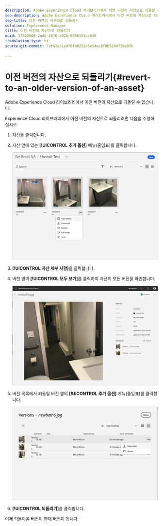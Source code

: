```yaml
---
description: Adobe Experience Cloud 라이브러리에서 이전 버전의 자산으로 되돌릴 수 있습니다.
seo-description: Adobe Experience Cloud 라이브러리에서 이전 버전의 자산으로 되돌릴 수 있습니다.
seo-title: 이전 버전의 자산으로 되돌리기
solution: Experience Manager
title: 이전 버전의 자산으로 되돌리기
uuid: 57922668-2ad8-4670-a02b-0086151ac539
translation-type: ht
source-git-commit: 78f62e51e07df88252e6e54ec8f0b620d739e07b

---
```



# 이전 버전의 자산으로 되돌리기{#revert-to-an-older-version-of-an-asset}

Adobe Experience Cloud 라이브러리에서 이전 버전의 자산으로 되돌릴 수 있습니다.

Experience Cloud 라이브러리에서 이전 버전의 자산으로 되돌리려면 다음을 수행하십시오.

1. 자산을 클릭합니다.
1. 자산 옆에 있는 **[!UICONTROL 추가 옵션]** 메뉴(줄임표)를 클릭합니다.

   ![](assets/library_asset_options.png)

1. **[!UICONTROL 자산 세부 사항]**&#x200B;을 클릭합니다.
1. 버전 옆의 **[!UICONTROL 모두 보기]**&#x200B;를 클릭하여 자산의 모든 버전을 확인합니다.

   ![](assets/library_details_versions.png)

1. 버전 목록에서 되돌릴 버전 옆의 **[!UICONTROL 추가 옵션]** 메뉴(줄임표)를 클릭합니다.

   ![](assets/library_versions_download_revert.png)

1. **[!UICONTROL 되돌리기]**&#x200B;를 클릭합니다.

이제 되돌아온 버전이 현재 버전이 됩니다.
